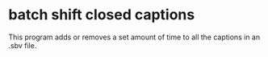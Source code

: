 # batch shift closed captions

This program adds or removes a set amount of time to all the captions in an .sbv file.